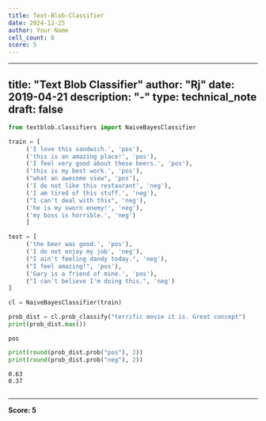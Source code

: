 ```yaml
---
title: Text-Blob-Classifier
date: 2024-12-25
author: Your Name
cell_count: 8
score: 5
---
```


---
title: "Text Blob Classifier"
author: "Rj"
date: 2019-04-21
description: "-"
type: technical_note
draft: false
---

```python
from textblob.classifiers import NaiveBayesClassifier
```


```python
train = [
     ('I love this sandwich.', 'pos'),
     ('this is an amazing place!', 'pos'),
     ('I feel very good about these beers.', 'pos'),
     ('this is my best work.', 'pos'),
     ("what an awesome view", 'pos'),
     ('I do not like this restaurant', 'neg'),
     ('I am tired of this stuff.', 'neg'),
     ("I can't deal with this", 'neg'),
     ('he is my sworn enemy!', 'neg'),
     ('my boss is horrible.', 'neg')
     ]
```


```python
test = [
     ('the beer was good.', 'pos'),
     ('I do not enjoy my job', 'neg'),
     ("I ain't feeling dandy today.", 'neg'),
     ("I feel amazing!", 'pos'),
     ('Gary is a friend of mine.', 'pos'),
     ("I can't believe I'm doing this.", 'neg')
]
```


```python
cl = NaiveBayesClassifier(train)
```


```python
prob_dist = cl.prob_classify("terrific movie it is. Great concept")
print(prob_dist.max())
```

    pos



```python
print(round(prob_dist.prob("pos"), 2))
print(round(prob_dist.prob("neg"), 2))
```

    0.63
    0.37



```python

```


---
**Score: 5**
